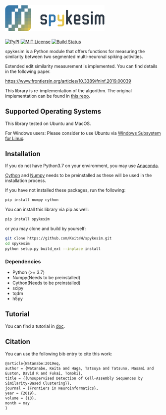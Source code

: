 # <img src="docs/spykesim_logo/wtext/spykesim_wtext.svg" width="320px">
[![PyPI](https://img.shields.io/pypi/v/spykesim.svg)](https://pypi.org/project/spykesim/)
[![MIT License](http://img.shields.io/badge/license-MIT-blue.svg?style=flat)](LICENSE)
[![Build Status](https://travis-ci.org/KeitaW/spykesim.svg?branch=master)](https://travis-ci.org/KeitaW/spykesim)

spykesim is a Python module that offers functions for measuring the similarity between two segmented multi-neuronal spiking activities.

Extended edit similarity measurement is implemented. You can find details in the following paper.

https://www.frontiersin.org/articles/10.3389/fninf.2019.00039

This library is re-implementation of the algorithm. The original implementation can be found in [this repo](https://github.com/KeitaW/Chaldea).

## Supported Operating Systems
This library tested on Ubuntu and MacOS.

For Windows users: Please consider to use Ubuntu via [Windows Subsystem for Linux](https://docs.microsoft.com/en-us/windows/wsl/install-win10).

## Installation
If you do not have Python3.7 on your environment, you may use [Anaconda](https://www.anaconda.com/distribution/).

[Cython](https://github.com/cython/cython) and [Numpy](https://github.com/numpy/numpy) needs to be preinstalled as these will be used in the installation process.

If you have not installed these packages, run the following:
```bash
pip install numpy cython
```
You can install this library via pip as well:
```bash
pip install spykesim
```
or you may clone and build by yourself:
```bash
git clone https://github.com/KeitaW/spykesim.git
cd spykesim
python setup.py build_ext --inplace install
```

### Dependencies

- Python (>= 3.7)
- Numpy(Needs to be preinstalled)
- Cython(Needs to be preinstalled)
- scipy
- tqdm
- h5py

## Tutorial 
You can find a tutorial in [doc](https://nbviewer.jupyter.org/github/KeitaW/spykesim/blob/master/docs/tutorial.ipynb).

## Citation
You can use the following bib entry to cite this work:
```
@article{Watanabe:2019eq,
author = {Watanabe, Keita and Haga, Tatsuya and Tatsuno, Masami and Euston, David R and Fukai, Tomoki},
title = {{Unsupervised Detection of Cell-Assembly Sequences by Similarity-Based Clustering}},
journal = {Frontiers in Neuroinformatics},
year = {2019},
volume = {13},
month = may
}
```
